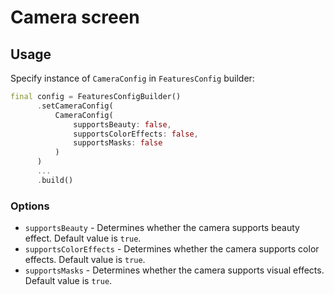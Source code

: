 # Camera screen

## Usage

Specify instance of ```CameraConfig``` in ```FeaturesConfig``` builder:

```dart
final config = FeaturesConfigBuilder()
      .setCameraConfig(
          CameraConfig(
              supportsBeauty: false,
              supportsColorEffects: false,
              supportsMasks: false
          )
      )
      ...
      .build()
```

### Options

- ```supportsBeauty``` - Determines whether the camera supports beauty effect. Default value is ```true```.
- ```supportsColorEffects``` - Determines whether the camera supports color effects. Default value is ```true```.
- ```supportsMasks``` - Determines whether the camera supports visual effects. Default value is ```true```.